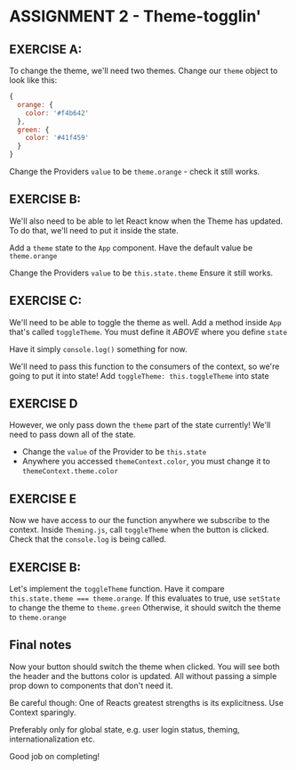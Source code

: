 # ASSIGNMENT 2 - Theme-togglin'

## EXERCISE A:
To change the theme, we'll need two themes.
Change our `theme` object to look like this:
```js
{
  orange: {
    color: '#f4b642'
  },
  green: {
    color: '#41f459'
  }
}
```

Change the Providers `value` to be `theme.orange` - check it still works.

## EXERCISE B:
We'll also need to be able to let React know when the Theme has updated.
To do that, we'll need to put it inside the state.

Add a `theme` state to the `App` component. Have the default value be `theme.orange`

Change the Providers `value` to be `this.state.theme`
Ensure it still works.

## EXERCISE C:
We'll need to be able to toggle the theme as well. Add a method inside `App`
that's called `toggleTheme`.
You must define it *ABOVE* where you define `state`

Have it simply `console.log()` something for now.

We'll need to pass this function to the consumers of the context, so we're going
to put it into state!
Add `toggleTheme: this.toggleTheme` into state

## EXERCISE D
However, we only pass down the `theme` part of the state currently! We'll
need to pass down all of the state.
- Change the `value` of the Provider to be `this.state`
- Anywhere you accessed `themeContext.color`, you  must change it to `themeContext.theme.color`

## EXERCISE E 
Now we have access to our the function anywhere we subscribe to the context.
Inside `Theming.js`, call `toggleTheme` when the button is clicked.
Check that the `console.log` is being called.

## EXERCISE B:
Let's implement the `toggleTheme` function.
Have it compare `this.state.theme === theme.orange`.
If this evaluates to true, use `setState` to change the theme to `theme.green`
Otherwise, it should switch the theme to `theme.orange`


## Final notes
Now your button should switch the theme when clicked. You will see both the
header and the buttons color is updated. All without passing a simple prop down
to components that don't need it.

Be careful though: One of Reacts greatest strengths is its
explicitness. Use Context sparingly.

Preferably only for global state, e.g. user login status,
theming, internationalization etc. 

Good job on completing!
